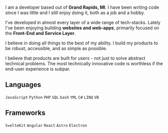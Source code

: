 I am a developer based out of **Grand Rapids, MI**. I have been writing code since I was little and I still enjoy doing it, both as a job and a hobby.

I've developed in almost every layer of a wide range of tech-stacks. Lately I've been enjoying building **websites and web-apps**, primarily focused on the **Front-End and Service Layer**.

I believe in doing all things to the best of my ability. I build my products to be robust, accessible, and as simple as possible.

I believe that products are built for users - not just to solve abstract technical problems. The most technically innovative code is worthless if the end-user experience is subpar.

## Languages
`JavaScript` `Python` `PHP` `SQL` `bash` `YML` `C#` `LINQ` `VB`

## Frameworks
`SvelteKit` `Angular` `React` `Astro` `Electron`
